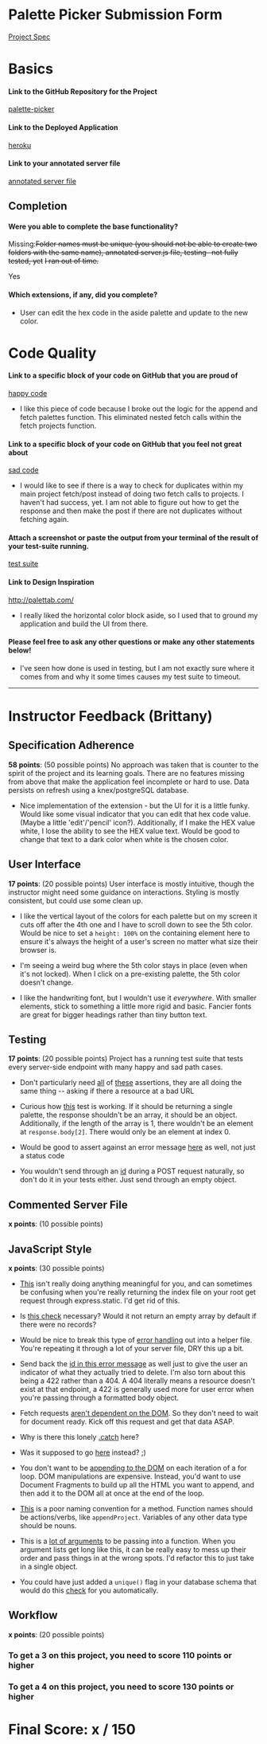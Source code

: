 # Palette Picker Submission Form

[Project Spec](http://frontend.turing.io/projects/palette-picker.html)

# Basics

#### Link to the GitHub Repository for the Project
[palette-picker](https://github.com/francylang/palette-picker)

#### Link to the Deployed Application
[heroku](https://lang-palette-picker.herokuapp.com/)

#### Link to your annotated server file
[annotated server file](https://github.com/francylang/palette-picker/blob/annotated-server/server.js)

## Completion

#### Were you able to complete the base functionality?
Missing:~~Folder names must be unique (you should not be able to create two folders with the same name), annotated server.js file, testing- not fully tested, yet~~
~~I ran out of time.~~

Yes

#### Which extensions, if any, did you complete?
* User can edit the hex code in the aside palette and update to the new color. 

# Code Quality

#### Link to a specific block of your code on GitHub that you are proud of
[happy code](https://github.com/francylang/palette-picker/blob/master/public/js/scripts.js#38-47)
* I like this piece of code because I broke out the logic for the append and fetch palettes function. This eliminated nested fetch calls within the fetch projects function. 

#### Link to a specific block of your code on GitHub that you feel not great about
[sad code](https://github.com/francylang/palette-picker/blob/master/public/js/scripts.js#126-142)

* I would like to see if there is a way to check for duplicates within my main project fetch/post instead of doing two fetch calls to projects. I haven't had success, yet. I am not able to figure out how to get the response and then make the post if there are not duplicates without fetching again. 

#### Attach a screenshot or paste the output from your terminal of the result of your test-suite running.

[test suite](![image](https://user-images.githubusercontent.com/24443103/33521830-6882d1d8-d79a-11e7-8c19-93bc853bef7e.png))

#### Link to Design Inspiration
http://palettab.com/
* I really liked the horizontal color block aside, so I used that to ground my application and build the UI from there. 

#### Please feel free to ask any other questions or make any other statements below!

* I've seen how done is used in testing, but I am not exactly sure where it comes from and why it some times causes my test suite to timeout. 

-----


# Instructor Feedback (Brittany)

## Specification Adherence

**58 points**: (50 possible points) No approach was taken that is counter to the spirit of the project and its learning goals. There are no features missing from above that make the application feel incomplete or hard to use. Data persists on refresh using a knex/postgreSQL database.

* Nice implementation of the extension - but the UI for it is a little funky. Would like some visual indicator that you can edit that hex code value. (Maybe a little 'edit'/'pencil' icon?). Additionally, if I make the HEX value white, I lose the ability to see the HEX value text. Would be good to change that text to a dark color when white is the chosen color.


## User Interface

**17 points**: (20 possible points) User interface is mostly intuitive, though the instructor might need some guidance on interactions. Styling is mostly consistent, but could use some clean up.

* I like the vertical layout of the colors for each palette but on my screen it cuts off after the 4th one and I have to scroll down to see the 5th color. Would be nice to set a `height: 100%` on the containing element here to ensure it's always the height of a user's screen no matter what size their browser is.

* I'm seeing a weird bug where the 5th color stays in place (even when it's not locked). When I click on a pre-existing palette, the 5th color doesn't change.

* I like the handwriting font, but I wouldn't use it *everywhere*. With smaller elements, stick to something a little more rigid and basic. Fancier fonts are great for bigger headings rather than tiny button text.

## Testing

**17 points**: (20 possible points) Project has a running test suite that tests every server-side endpoint with many happy and sad path cases.

* Don't particularly need [all](https://github.com/francylang/palette-picker/blob/master/test/routes.spec.js#L119-L127) of [these](https://github.com/francylang/palette-picker/blob/master/test/routes.spec.js#L76-L84) assertions, they are all doing the same thing -- asking if there a resource at a bad URL

* Curious how [this](https://github.com/francylang/palette-picker/blob/master/test/routes.spec.js#L130-L155) test is working. If it should be returning a single palette, the response shouldn't be an array, it should be an object. Additionally, if the length of the array is 1, there wouldn't be an element at `response.body[2]`. There would only be an element at index 0.

* Would be good to assert against an error message [here](https://github.com/francylang/palette-picker/blob/master/test/routes.spec.js#L191) as well, not just a status code

* You wouldn't send through an [id](https://github.com/francylang/palette-picker/blob/master/test/routes.spec.js#L188) during a POST request naturally, so don't do it in your tests either. Just send through an empty object.




## Commented Server File

**x points**: (10 possible points)

## JavaScript Style

**x points**: (30 possible points)

* [This](https://github.com/francylang/palette-picker/blob/master/server.js#L30-L32) isn't really doing anything meaningful for you, and can sometimes be confusing when you're really returning the index file on your root get request through express.static. I'd get rid of this.

* Is [this check](https://github.com/francylang/palette-picker/blob/master/server.js#L64-L68) necessary? Would it not return an empty array by default if there were no records?

* Would be nice to break this type of [error handling](https://github.com/francylang/palette-picker/blob/master/server.js#L95-L101) out into a helper file. You're repeating it through a lot of your server file, DRY this up a bit.

* Send back the [id in this error message](https://github.com/francylang/palette-picker/blob/master/server.js#L147) as well just to give the user an indicator of what they actually tried to delete. I'm also torn about this being a 422 rather than a 404. A 404 literally means a resource doesn't exist at that endpoint, a 422 is generally used more for user error when you're passing through a formatted body object.

* Fetch requests [aren't dependent on the DOM](https://github.com/francylang/palette-picker/blob/master/public/js/scripts.js#L3). So they don't need to wait for document ready. Kick off this request and get that data ASAP.

* Why is there this lonely [.catch](https://github.com/francylang/palette-picker/blob/master/public/js/scripts.js#L53-L54) here?

* Was it supposed to go [here](https://github.com/francylang/palette-picker/blob/master/public/js/scripts.js#L58-L60) instead? ;)

* You don't want to be [appending to the DOM](https://github.com/francylang/palette-picker/blob/master/public/js/scripts.js#L63-L68) on each iteration of a for loop. DOM manipulations are expensive. Instead, you'd want to use Document Fragments to build up all the HTML you want to append, and then add it to the DOM all at once at the end of the loop.

* [This](https://github.com/francylang/palette-picker/blob/master/public/js/scripts.js#L65) is a poor naming convention for a method. Function names should be actions/verbs, like `appendProject`. Variables of any other data type should be nouns.

* This is a [lot of arguments](https://github.com/francylang/palette-picker/blob/master/public/js/scripts.js#L96) to be passing into a function. When you argument lists get long like this, it can be really easy to mess up their order and pass things in at the wrong spots. I'd refactor this to just take in a single object.

* You could have just added a `unique()` flag in your database schema that would do this [check](https://github.com/francylang/palette-picker/blob/master/public/js/scripts.js#L126-L142) for you automatically.

## Workflow

**x points**: (20 possible points)


### To get a 3 on this project, you need to score 110 points or higher
### To get a 4 on this project, you need to score 130 points or higher

# Final Score: x / 150
